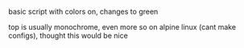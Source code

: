 basic script with colors on, changes to green

top is usually monochrome, even more so on alpine linux (cant make configs), thought this would be nice 
